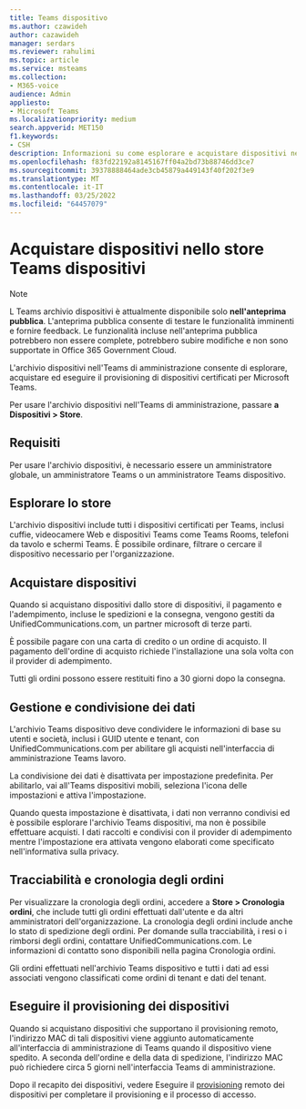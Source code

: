 ```yaml
---
title: Teams dispositivo
ms.author: czawideh
author: cazawideh
manager: serdars
ms.reviewer: rahulimi
ms.topic: article
ms.service: msteams
ms.collection:
- M365-voice
audience: Admin
appliesto:
- Microsoft Teams
ms.localizationpriority: medium
search.appverid: MET150
f1.keywords:
- CSH
description: Informazioni su come esplorare e acquistare dispositivi nell'Teams dell'interfaccia di amministrazione
ms.openlocfilehash: f83fd22192a8145167ff04a2bd73b88746dd3ce7
ms.sourcegitcommit: 39378888464ade3cb45879a449143f40f202f3e9
ms.translationtype: MT
ms.contentlocale: it-IT
ms.lasthandoff: 03/25/2022
ms.locfileid: "64457079"
---
```

# <a name="purchase-devices-in-the-teams-device-store"></a>Acquistare dispositivi nello store Teams dispositivi

>[!NOTE]
>L Teams archivio dispositivi è attualmente disponibile solo **nell'anteprima pubblica**. L'anteprima pubblica consente di testare le funzionalità imminenti e fornire feedback. Le funzionalità incluse nell'anteprima pubblica potrebbero non essere complete, potrebbero subire modifiche e non sono supportate in Office 365 Government Cloud.

L'archivio dispositivi nell'Teams di amministrazione consente di esplorare, acquistare ed eseguire il provisioning di dispositivi certificati per Microsoft Teams.  

 Per usare l'archivio dispositivi nell'Teams di amministrazione, passare **a Dispositivi > Store**.

## <a name="requirements"></a>Requisiti

Per usare l'archivio dispositivi, è necessario essere un amministratore globale, un amministratore Teams o un amministratore Teams dispositivo.

## <a name="browse-the-store"></a>Esplorare lo store

L'archivio dispositivi include tutti i dispositivi certificati per Teams, inclusi cuffie, videocamere Web e dispositivi Teams come Teams Rooms, telefoni da tavolo e schermi Teams. È possibile ordinare, filtrare o cercare il dispositivo necessario per l'organizzazione.

## <a name="purchase-devices"></a>Acquistare dispositivi

Quando si acquistano dispositivi dallo store di dispositivi, il pagamento e l'adempimento, incluse le spedizioni e la consegna, vengono gestiti da UnifiedCommunications.com, un partner microsoft di terze parti.  

È possibile pagare con una carta di credito o un ordine di acquisto. Il pagamento dell'ordine di acquisto richiede l'installazione una sola volta con il provider di adempimento.

Tutti gli ordini possono essere restituiti fino a 30 giorni dopo la consegna.

## <a name="data-handling-and-sharing"></a>Gestione e condivisione dei dati

L'archivio Teams dispositivo deve condividere le informazioni di base su utenti e società, inclusi i GUID utente e tenant, con UnifiedCommunications.com per abilitare gli acquisti nell'interfaccia di amministrazione Teams lavoro.

La condivisione dei dati è disattivata per impostazione predefinita. Per abilitarlo, vai all'Teams dispositivi mobili, seleziona l'icona delle impostazioni e attiva l'impostazione.  

Quando questa impostazione è disattivata, i dati non verranno condivisi ed è possibile esplorare l'archivio Teams dispositivi, ma non è possibile effettuare acquisti. I dati raccolti e condivisi con il provider di adempimento mentre l'impostazione era attivata vengono elaborati come specificato nell'informativa sulla privacy.

## <a name="order-tracking-and-history"></a>Tracciabilità e cronologia degli ordini

Per visualizzare la cronologia degli ordini, accedere a **Store > Cronologia ordini**, che include tutti gli ordini effettuati dall'utente e da altri amministratori dell'organizzazione. La cronologia degli ordini include anche lo stato di spedizione degli ordini. Per domande sulla tracciabilità, i resi o i rimborsi degli ordini, contattare UnifiedCommunications.com. Le informazioni di contatto sono disponibili nella pagina Cronologia ordini.

Gli ordini effettuati nell'archivio Teams dispositivo e tutti i dati ad essi associati vengono classificati come ordini di tenant e dati del tenant.

## <a name="provision-devices"></a>Eseguire il provisioning dei dispositivi

Quando si acquistano dispositivi che supportano il provisioning remoto, l'indirizzo MAC di tali dispositivi viene aggiunto automaticamente all'interfaccia di amministrazione di Teams quando il dispositivo viene spedito. A seconda dell'ordine e della data di spedizione, l'indirizzo MAC può richiedere circa 5 giorni nell'interfaccia Teams di amministrazione.

Dopo il recapito dei dispositivi, vedere Eseguire il [provisioning](remote-provision-remote-login.md#generate-a-verification-code) remoto dei dispositivi per completare il provisioning e il processo di accesso.
